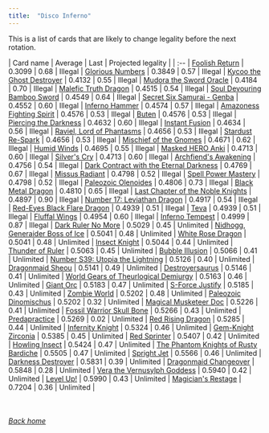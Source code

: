 ```yaml
---
title:  "Disco Inferno"
---
```


This is a list of cards that are likely to change legality before the next rotation.

| Card name | Average | Last | Projected legality |
| :-- |
[Foolish Return](https://db.ygoprodeck.com/card/?search=Foolish%20Return) | 0.3099 | 0.68 | Illegal |
[Glorious Numbers](https://db.ygoprodeck.com/card/?search=Glorious%20Numbers) | 0.3849 | 0.57 | Illegal |
[Kycoo the Ghost Destroyer](https://db.ygoprodeck.com/card/?search=Kycoo%20the%20Ghost%20Destroyer) | 0.4132 | 0.55 | Illegal |
[Mudora the Sword Oracle](https://db.ygoprodeck.com/card/?search=Mudora%20the%20Sword%20Oracle) | 0.4184 | 0.70 | Illegal |
[Malefic Truth Dragon](https://db.ygoprodeck.com/card/?search=Malefic%20Truth%20Dragon) | 0.4515 | 0.54 | Illegal |
[Soul Devouring Bamboo Sword](https://db.ygoprodeck.com/card/?search=Soul%20Devouring%20Bamboo%20Sword) | 0.4549 | 0.64 | Illegal |
[Secret Six Samurai - Genba](https://db.ygoprodeck.com/card/?search=Secret%20Six%20Samurai%20-%20Genba) | 0.4552 | 0.60 | Illegal |
[Inferno Hammer](https://db.ygoprodeck.com/card/?search=Inferno%20Hammer) | 0.4574 | 0.57 | Illegal |
[Amazoness Fighting Spirit](https://db.ygoprodeck.com/card/?search=Amazoness%20Fighting%20Spirit) | 0.4576 | 0.53 | Illegal |
[Buten](https://db.ygoprodeck.com/card/?search=Buten) | 0.4576 | 0.53 | Illegal |
[Piercing the Darkness](https://db.ygoprodeck.com/card/?search=Piercing%20the%20Darkness) | 0.4632 | 0.60 | Illegal |
[Instant Fusion](https://db.ygoprodeck.com/card/?search=Instant%20Fusion) | 0.4634 | 0.56 | Illegal |
[Raviel, Lord of Phantasms](https://db.ygoprodeck.com/card/?search=Raviel,%20Lord%20of%20Phantasms) | 0.4656 | 0.53 | Illegal |
[Stardust Re-Spark](https://db.ygoprodeck.com/card/?search=Stardust%20Re-Spark) | 0.4656 | 0.53 | Illegal |
[Mischief of the Gnomes](https://db.ygoprodeck.com/card/?search=Mischief%20of%20the%20Gnomes) | 0.4671 | 0.62 | Illegal |
[Humid Winds](https://db.ygoprodeck.com/card/?search=Humid%20Winds) | 0.4695 | 0.55 | Illegal |
[Masked HERO Anki](https://db.ygoprodeck.com/card/?search=Masked%20HERO%20Anki) | 0.4713 | 0.60 | Illegal |
[Silver's Cry](https://db.ygoprodeck.com/card/?search=Silver's%20Cry) | 0.4713 | 0.60 | Illegal |
[Archfiend's Awakening](https://db.ygoprodeck.com/card/?search=Archfiend's%20Awakening) | 0.4756 | 0.54 | Illegal |
[Dark Contract with the Eternal Darkness](https://db.ygoprodeck.com/card/?search=Dark%20Contract%20with%20the%20Eternal%20Darkness) | 0.4769 | 0.67 | Illegal |
[Missus Radiant](https://db.ygoprodeck.com/card/?search=Missus%20Radiant) | 0.4798 | 0.52 | Illegal |
[Spell Power Mastery](https://db.ygoprodeck.com/card/?search=Spell%20Power%20Mastery) | 0.4798 | 0.52 | Illegal |
[Paleozoic Olenoides](https://db.ygoprodeck.com/card/?search=Paleozoic%20Olenoides) | 0.4806 | 0.73 | Illegal |
[Black Metal Dragon](https://db.ygoprodeck.com/card/?search=Black%20Metal%20Dragon) | 0.4810 | 0.65 | Illegal |
[Last Chapter of the Noble Knights](https://db.ygoprodeck.com/card/?search=Last%20Chapter%20of%20the%20Noble%20Knights) | 0.4897 | 0.90 | Illegal |
[Number 17: Leviathan Dragon](https://db.ygoprodeck.com/card/?search=Number%2017:%20Leviathan%20Dragon) | 0.4917 | 0.54 | Illegal |
[Red-Eyes Black Flare Dragon](https://db.ygoprodeck.com/card/?search=Red-Eyes%20Black%20Flare%20Dragon) | 0.4939 | 0.51 | Illegal |
[Teva](https://db.ygoprodeck.com/card/?search=Teva) | 0.4939 | 0.51 | Illegal |
[Fluffal Wings](https://db.ygoprodeck.com/card/?search=Fluffal%20Wings) | 0.4954 | 0.60 | Illegal |
[Inferno Tempest](https://db.ygoprodeck.com/card/?search=Inferno%20Tempest) | 0.4999 | 0.87 | Illegal |
[Dark Ruler No More](https://db.ygoprodeck.com/card/?search=Dark%20Ruler%20No%20More) | 0.5029 | 0.45 | Unlimited |
[Nidhogg, Generaider Boss of Ice](https://db.ygoprodeck.com/card/?search=Nidhogg,%20Generaider%20Boss%20of%20Ice) | 0.5041 | 0.48 | Unlimited |
[White Rose Dragon](https://db.ygoprodeck.com/card/?search=White%20Rose%20Dragon) | 0.5041 | 0.48 | Unlimited |
[Insect Knight](https://db.ygoprodeck.com/card/?search=Insect%20Knight) | 0.5044 | 0.44 | Unlimited |
[Thunder of Ruler](https://db.ygoprodeck.com/card/?search=Thunder%20of%20Ruler) | 0.5063 | 0.45 | Unlimited |
[Bubble Illusion](https://db.ygoprodeck.com/card/?search=Bubble%20Illusion) | 0.5066 | 0.41 | Unlimited |
[Number S39: Utopia the Lightning](https://db.ygoprodeck.com/card/?search=Number%20S39:%20Utopia%20the%20Lightning) | 0.5126 | 0.40 | Unlimited |
[Dragonmaid Sheou](https://db.ygoprodeck.com/card/?search=Dragonmaid%20Sheou) | 0.5141 | 0.49 | Unlimited |
[Destroyersaurus](https://db.ygoprodeck.com/card/?search=Destroyersaurus) | 0.5146 | 0.41 | Unlimited |
[World Gears of Theurlogical Demiurgy](https://db.ygoprodeck.com/card/?search=World%20Gears%20of%20Theurlogical%20Demiurgy) | 0.5163 | 0.46 | Unlimited |
[Giant Orc](https://db.ygoprodeck.com/card/?search=Giant%20Orc) | 0.5183 | 0.47 | Unlimited |
[S-Force Justify](https://db.ygoprodeck.com/card/?search=S-Force%20Justify) | 0.5185 | 0.43 | Unlimited |
[Zombie World](https://db.ygoprodeck.com/card/?search=Zombie%20World) | 0.5202 | 0.48 | Unlimited |
[Paleozoic Dinomischus](https://db.ygoprodeck.com/card/?search=Paleozoic%20Dinomischus) | 0.5202 | 0.32 | Unlimited |
[Magical Musketeer Doc](https://db.ygoprodeck.com/card/?search=Magical%20Musketeer%20Doc) | 0.5226 | 0.41 | Unlimited |
[Fossil Warrior Skull Bone](https://db.ygoprodeck.com/card/?search=Fossil%20Warrior%20Skull%20Bone) | 0.5266 | 0.43 | Unlimited |
[Predapractice](https://db.ygoprodeck.com/card/?search=Predapractice) | 0.5269 | 0.02 | Unlimited |
[Red Rising Dragon](https://db.ygoprodeck.com/card/?search=Red%20Rising%20Dragon) | 0.5285 | 0.44 | Unlimited |
[Infernity Knight](https://db.ygoprodeck.com/card/?search=Infernity%20Knight) | 0.5324 | 0.46 | Unlimited |
[Gem-Knight Zirconia](https://db.ygoprodeck.com/card/?search=Gem-Knight%20Zirconia) | 0.5385 | 0.45 | Unlimited |
[Red Sprinter](https://db.ygoprodeck.com/card/?search=Red%20Sprinter) | 0.5407 | 0.42 | Unlimited |
[Howling Insect](https://db.ygoprodeck.com/card/?search=Howling%20Insect) | 0.5424 | 0.47 | Unlimited |
[The Phantom Knights of Rusty Bardiche](https://db.ygoprodeck.com/card/?search=The%20Phantom%20Knights%20of%20Rusty%20Bardiche) | 0.5505 | 0.47 | Unlimited |
[Spright Jet](https://db.ygoprodeck.com/card/?search=Spright%20Jet) | 0.5566 | 0.46 | Unlimited |
[Darkness Destroyer](https://db.ygoprodeck.com/card/?search=Darkness%20Destroyer) | 0.5831 | 0.39 | Unlimited |
[Dragonmaid Changeover](https://db.ygoprodeck.com/card/?search=Dragonmaid%20Changeover) | 0.5848 | 0.28 | Unlimited |
[Vera the Vernusylph Goddess](https://db.ygoprodeck.com/card/?search=Vera%20the%20Vernusylph%20Goddess) | 0.5940 | 0.42 | Unlimited |
[Level Up!](https://db.ygoprodeck.com/card/?search=Level%20Up!) | 0.5990 | 0.43 | Unlimited |
[Magician's Restage](https://db.ygoprodeck.com/card/?search=Magician's%20Restage) | 0.7204 | 0.36 | Unlimited |

<br>

###### [Back home](index)